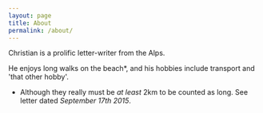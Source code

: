 ```yaml
---
layout: page
title: About
permalink: /about/
---
```



Christian is a prolific letter-writer from the Alps. 

He enjoys long walks on the beach*, and his hobbies include transport and 'that other hobby'.

  
   
     
       
       
* Although they really must be _at least_ 2km to be counted as long. See letter dated _September 17th 2015_. 
